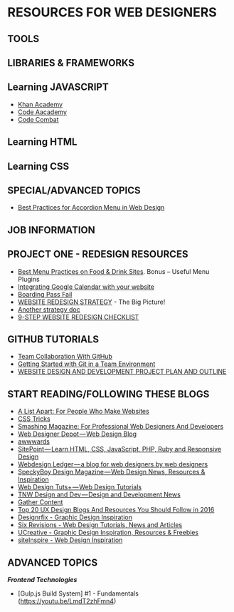 # RESOURCES FOR WEB DESIGNERS

## TOOLS

## LIBRARIES & FRAMEWORKS

## Learning JAVASCRIPT
- [Khan Academy](https://www.khanacademy.org/computing/computer-programming/programming/intro-to-programming/a/learning-programming-on-khan-academy)
- [Code Aacademy](https://www.codecademy.com/learn/javascript)
- [Code Combat](https://codecombat.com)

## Learning HTML

## Learning CSS

## SPECIAL/ADVANCED TOPICS
- [Best Practices for Accordion Menu in Web Design](https://webdesignledger.com/best-practices-accordions-in-web-design/)

## JOB INFORMATION

## PROJECT ONE - REDESIGN RESOURCES
- [Best Menu Practices on Food & Drink Sites](http://www.templatemonster.com/blog/food-and-drink-menu-designs-inspiration-and-free-menu-plugins/). Bonus – Useful Menu Plugins
- [Integrating Google Calendar with your website](http://www.webdesignerdepot.com/2012/04/integrating-google-calendar-with-your-website/)
- [Boarding Pass Fail](http://passfail.squarespace.com/)
- [WEBSITE REDESIGN STRATEGY](http://academy.hubspot.com/projects/customer-projects-website-redesign-strategy) -  The Big Picture! 
- [Another strategy doc](https://blog.crazyegg.com/2014/01/15/website-redesign-strategy/)
- [9-STEP WEBSITE REDESIGN CHECKLIST](http://cubicleninjas.com/9-step-website-redesign-checklist/)

## GITHUB TUTORIALS
- [Team Collaboration With GitHub](https://code.tutsplus.com/articles/team-collaboration-with-github--net-29876)
- [Getting Started with Git in a Team Environment](https://www.sitepoint.com/getting-started-git-team-environment/)
- [WEBSITE DESIGN AND DEVELOPMENT PROJECT PLAN AND OUTLINE](https://www.ciwebgroup.com/website-design-project-plan/)

## START READING/FOLLOWING THESE BLOGS
- [A List Apart: For People Who Make Websites](http://alistapart.com/)
- [CSS Tricks](https://css-tricks.com/)
- [Smashing Magazine: For Professional Web Designers And Developers](https://www.smashingmagazine.com/)
- [Web Designer Depot — Web Design Blog](http://www.webdesignerdepot.com/)
- [awwwards](http://www.awwwards.com/)
- [SitePoint — Learn HTML, CSS, JavaScript, PHP, Ruby and Responsive Design](https://www.sitepoint.com/)
- [Webdesign Ledger — a blog for web designers by web designers](https://webdesignledger.com)
- [SpeckyBoy Design Magazine — Web Design News, Resources & Inspiration](https://speckyboy.com/)
- [Web Design Tuts+ — Web Design Tutorials](https://webdesign.tutsplus.com/)
- [TNW Design and Dev — Design and Development News](http://thenextweb.com/dd/)
- [Gather Content](https://gathercontent.com/blog/)
- [Top 20 UX Design Blogs And Resources You Should Follow in 2016](http://www.mockplus.com/blog/post/146-top-20-ux-design-blogs-and-resources-you-should-follow-in-2016/)
- [Designrfix - Graphic Design Inspiration](http://designrfix.com/)
- [Six Revisions - Web Design Tutorials, News and Articles](http://sixrevisions.com/)
- [UCreative - Graphic Design Inspiration, Resources & Freebies](http://www.ucreative.com/design/)
- [siteInspire - Web Design Inspiration](https://www.siteinspire.com/)

## ADVANCED TOPICS

***Frontend Technologies***
- [Gulp.js Build System] #1 - Fundamentals (https://youtu.be/LmdT2zhFmn4)
